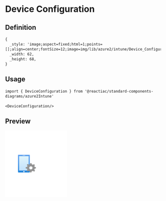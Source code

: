 # Device Configuration

## Definition

```
{
  _style: 'image;aspect=fixed;html=1;points=[];align=center;fontSize=12;image=img/lib/azure2/intune/Device_Configuration.svg;strokeColor=none;',
  _width: 62,
  _height: 68,
}
```

## Usage

```
import { DeviceConfiguration } from '@reactiac/standard-components-diagrams/azure2Intune'

<DeviceConfiguration/>
```

## Preview

<img src="./device-configuration.png" width="200"/>

